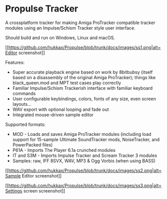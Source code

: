 # Propulse Tracker

A crossplatform tracker for making Amiga ProTracker compatible
tracker modules using an Impulse/Schism Tracker style user interface.

Should build and run on Windows, Linux and macOS.

[[https://github.com/hukkax/Propulse/blob/trunk/docs/images/ss1.png|alt=Editor screenshot]]

Features:

- Super accurate playback engine based on work by 8bitbubsy (itself based on a disassembly of the original Amiga ProTracker); things like black_queen.mod and MPT test cases play correctly
- Familiar Impulse/Schism Trackerish interface with familiar keyboard commands
- User configurable keybindings, colors, fonts of any size, even screen layouts...
- WAV export with optional looping and fade out
- Integrated mouse-driven sample editor 

Supported formats:

- MOD - Loads and saves Amiga ProTracker modules (including load support for 15-sample Ultimate SoundTracker mods, NoiseTracker, and PowerPacked files)
- P61A - Imports The Player 6.1a crunched modules
- IT and S3M  - Imports Impulse Tracker and Scream Tracker 3 modules
- Samples: raw, IFF 8SVX, WAV, MP3 & Ogg Vorbis (when using BASS)

[[https://github.com/hukkax/Propulse/blob/trunk/docs/images/ss2.png|alt=Sample Editor screenshot]]

[[https://github.com/hukkax/Propulse/blob/trunk/docs/images/ss3.png|alt=Settings screen screenshot]]
